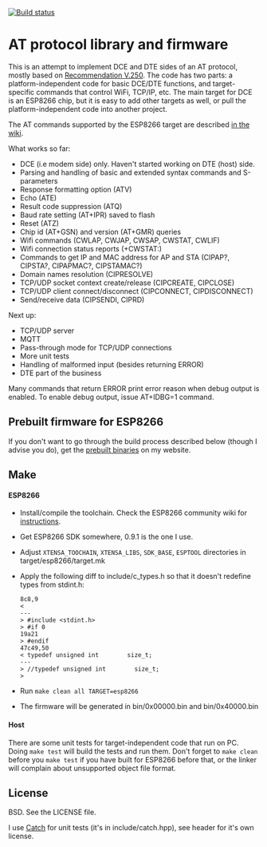 [![Build status](http://img.shields.io/travis/igrr/atproto.svg)](https://travis-ci.org/igrr/atproto)

AT protocol library and firmware
================================

This is an attempt to implement DCE and DTE sides of an AT protocol, mostly based on [Recommendation V.250].
The code has two parts: a platform-independent code for basic DCE/DTE functions, and target-specific commands that control WiFi, TCP/IP, etc. The main target for DCE is an ESP8266 chip, but it is easy to add other targets as well, or pull the platform-independent code into another project.

The AT commands supported by the ESP8266 target are described [in the wiki](https://github.com/igrr/atproto/wiki/AT-protocol-reference).

What works so far:
  - DCE (i.e modem side) only. Haven't started working on DTE (host) side.
  - Parsing and handling of basic and extended syntax commands and S-parameters
  - Response formatting option (ATV)
  - Echo (ATE)
  - Result code suppression (ATQ)
  - Baud rate setting (AT+IPR) saved to flash
  - Reset (ATZ)
  - Chip id (AT+GSN) and version (AT+GMR) queries
  - Wifi commands (CWLAP, CWJAP, CWSAP, CWSTAT, CWLIF)
  - Wifi connection status reports (+CWSTAT:)
  - Commands to get IP and MAC address for AP and STA (CIPAP?, CIPSTA?, CIPAPMAC?, CIPSTAMAC?)
  - Domain names resolution (CIPRESOLVE)
  - TCP/UDP socket context create/release (CIPCREATE, CIPCLOSE)
  - TCP/UDP client connect/disconnect (CIPCONNECT, CIPDISCONNECT)
  - Send/receive data (CIPSENDI, CIPRD)

Next up:
  - TCP/UDP server
  - MQTT
  - Pass-through mode for TCP/UDP connections
  - More unit tests
  - Handling of malformed input (besides returning ERROR)
  - DTE part of the business

Many commands that return ERROR print error reason when debug output is enabled. 
To enable debug output, issue AT+IDBG=1 command.
 
Prebuilt firmware for ESP8266
-----------------------------
If you don't want to go through the build process described below (though I advise you do), get the [prebuilt binaries] on my website.

Make
----

#### ESP8266

- Install/compile the toolchain. Check the ESP8266 community wiki for [instructions](https://github.com/esp8266/esp8266-wiki/wiki/Toolchain).
- Get ESP8266 SDK somewhere, 0.9.1 is the one I use.
- Adjust `XTENSA_TOOCHAIN`, `XTENSA_LIBS`, `SDK_BASE`, `ESPTOOL` directories in target/esp8266/target.mk
- Apply the following diff to include/c_types.h so that it doesn't redefine types from stdint.h:

  ```
  8c8,9
  < 
  ---
  > #include <stdint.h>
  > #if 0
  19a21
  > #endif
  47c49,50
  < typedef unsigned int        size_t;
  ---
  > //typedef unsigned int        size_t;
  > 
  ```

- Run ```make clean all TARGET=esp8266```
- The firmware will be generated in bin/0x00000.bin and bin/0x40000.bin

#### Host
There are some unit tests for target-independent code that run on PC. Doing ```make test``` will build the tests and run them. Don't forget to ```make clean``` before you ```make test``` if you have built for ESP8266 before that, or the linker will complain about unsupported object file format.

License
-------

BSD. See the LICENSE file.

I use [Catch] for unit tests (it's in include/catch.hpp), see header for it's own license.

<!--I have pulled in [LwIP] code as a subtree. It is also licensed under BSD, see lwip/COPYING.-->

[Recommendation V.250]:https://www.itu.int/rec/T-REC-V.250-200307-I/en
[Catch]:https://github.com/philsquared/Catch
[prebuilt binaries]:http://th.igrr.me
[LwIP]:http://savannah.nongnu.org/projects/lwip/

